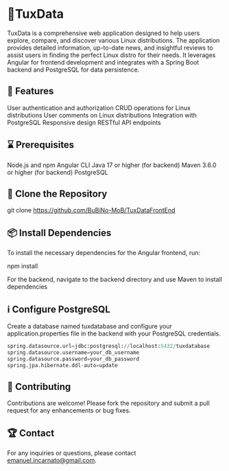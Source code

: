 # 🌟TuxData
TuxData is a comprehensive web application designed to help users explore, compare, and discover various Linux distributions. The application provides detailed information, up-to-date news, and insightful reviews to assist users in finding the perfect Linux distro for their needs. It leverages Angular for frontend development and integrates with a Spring Boot backend and PostgreSQL for data persistence.

## 📄 Features
User authentication and authorization
CRUD operations for Linux distributions
User comments on Linux distributions
Integration with PostgreSQL
Responsive design
RESTful API endpoints

## ⌛ Prerequisites
Node.js and npm
Angular CLI
Java 17 or higher (for backend)
Maven 3.6.0 or higher (for backend)
PostgreSQL


## 📄 Clone the Repository

git clone https://github.com/BuBiNo-MoB/TuxDataFrontEnd


## 📦 Install Dependencies
To install the necessary dependencies for the Angular frontend, run:

npm install

For the backend, navigate to the backend directory and use Maven to install dependencies


## ℹ️ Configure PostgreSQL
Create a database named tuxdatabase and configure your application.properties file in the backend with your PostgreSQL credentials.

```py
spring.datasource.url=jdbc:postgresql://localhost:5432/tuxdatabase
spring.datasource.username=your_db_username
spring.datasource.password=your_db_password
spring.jpa.hibernate.ddl-auto=update
```


## 🚀 Contributing
Contributions are welcome! Please fork the repository and submit a pull request for any enhancements or bug fixes.

## 🏆 Contact
For any inquiries or questions, please contact emanuel.incarnato@gmail.com.

